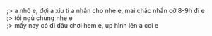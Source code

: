 ;> a nhô e, đợi a xíu tí a nhắn cho nhe e, mai chắc nhắn cỡ 8-9h đi e<br>
;> tối ngủ chung nhe e<br>
;> mấy nay có đi đâu chơi hem e, up hình lên a coi e
